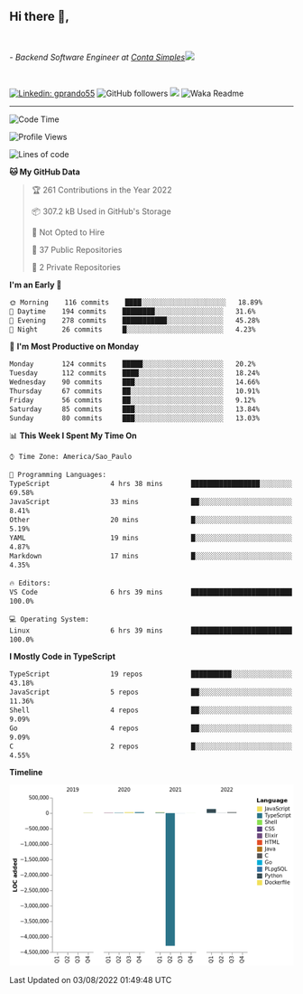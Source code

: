 <h2>Hi there  👋,</h2> </br>

<p><em>- Backend Software Engineer at <a href="https://contasimples.com">Conta Simples</a><img src="https://media.giphy.com/media/WUlplcMpOCEmTGBtBW/giphy.gif" width="30"> 
</em></p></br>


[![Linkedin: gprando55](https://img.shields.io/badge/-gprando55-blue?style=flat-square&logo=Linkedin&logoColor=white&link=https://www.linkedin.com/in/gprando55/)](https://www.linkedin.com/in/gprando55)
![GitHub followers](https://img.shields.io/github/followers/gprando55?label=Follow&style=social)
![](https://visitor-badge.glitch.me/badge?page_id=gprando55.gprando55)
![Waka Readme](https://github.com/gprando55/gprando55/workflows/Waka%20Readme/badge.svg)

---
<!--START_SECTION:waka-->
![Code Time](http://img.shields.io/badge/Code%20Time-0%20secs-blue)

![Profile Views](http://img.shields.io/badge/Profile%20Views-0-blue)

![Lines of code](https://img.shields.io/badge/From%20Hello%20World%20I%27ve%20Written--4%20Million%20lines%20of%20code-blue)

**🐱 My GitHub Data** 

> 🏆 261 Contributions in the Year 2022
 > 
> 📦 307.2 kB Used in GitHub's Storage 
 > 
> 🚫 Not Opted to Hire
 > 
> 📜 37 Public Repositories 
 > 
> 🔑 2 Private Repositories  
 > 
**I'm an Early 🐤** 

```text
🌞 Morning    116 commits    ████░░░░░░░░░░░░░░░░░░░░░   18.89% 
🌆 Daytime    194 commits    ████████░░░░░░░░░░░░░░░░░   31.6% 
🌃 Evening    278 commits    ███████████░░░░░░░░░░░░░░   45.28% 
🌙 Night      26 commits     █░░░░░░░░░░░░░░░░░░░░░░░░   4.23%

```
📅 **I'm Most Productive on Monday** 

```text
Monday       124 commits    █████░░░░░░░░░░░░░░░░░░░░   20.2% 
Tuesday      112 commits    ████░░░░░░░░░░░░░░░░░░░░░   18.24% 
Wednesday    90 commits     ███░░░░░░░░░░░░░░░░░░░░░░   14.66% 
Thursday     67 commits     ██░░░░░░░░░░░░░░░░░░░░░░░   10.91% 
Friday       56 commits     ██░░░░░░░░░░░░░░░░░░░░░░░   9.12% 
Saturday     85 commits     ███░░░░░░░░░░░░░░░░░░░░░░   13.84% 
Sunday       80 commits     ███░░░░░░░░░░░░░░░░░░░░░░   13.03%

```


📊 **This Week I Spent My Time On** 

```text
⌚︎ Time Zone: America/Sao_Paulo

💬 Programming Languages: 
TypeScript               4 hrs 38 mins       █████████████████░░░░░░░░   69.58% 
JavaScript               33 mins             ██░░░░░░░░░░░░░░░░░░░░░░░   8.41% 
Other                    20 mins             █░░░░░░░░░░░░░░░░░░░░░░░░   5.19% 
YAML                     19 mins             █░░░░░░░░░░░░░░░░░░░░░░░░   4.87% 
Markdown                 17 mins             █░░░░░░░░░░░░░░░░░░░░░░░░   4.35%

🔥 Editors: 
VS Code                  6 hrs 39 mins       █████████████████████████   100.0%

💻 Operating System: 
Linux                    6 hrs 39 mins       █████████████████████████   100.0%

```

**I Mostly Code in TypeScript** 

```text
TypeScript               19 repos            ██████████░░░░░░░░░░░░░░░   43.18% 
JavaScript               5 repos             ██░░░░░░░░░░░░░░░░░░░░░░░   11.36% 
Shell                    4 repos             ██░░░░░░░░░░░░░░░░░░░░░░░   9.09% 
Go                       4 repos             ██░░░░░░░░░░░░░░░░░░░░░░░   9.09% 
C                        2 repos             █░░░░░░░░░░░░░░░░░░░░░░░░   4.55%

```


**Timeline**

![Chart not found](https://raw.githubusercontent.com/gprando55/gprando55/master/charts/bar_graph.png) 


 Last Updated on 03/08/2022 01:49:48 UTC
<!--END_SECTION:waka-->
